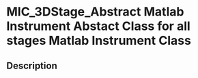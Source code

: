 # MIC_3DStage_Abstract Matlab Instrument Abstact Class for all stages Matlab Instrument Class

## Description

